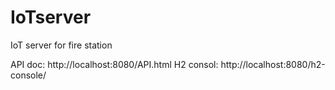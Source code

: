 # IoTserver
 IoT server for fire station


 API doc: http://localhost:8080/API.html
 H2 consol: http://localhost:8080/h2-console/
 
